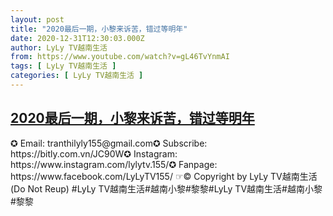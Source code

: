 ```yaml
---
layout: post
title: "2020最后一期，小黎来诉苦，错过等明年"
date: 2020-12-31T12:30:03.000Z
author: LyLy TV越南生活
from: https://www.youtube.com/watch?v=gL46TvYnmAI
tags: [ LyLy TV越南生活 ]
categories: [ LyLy TV越南生活 ]
---
```

<!--1609417803000-->
[2020最后一期，小黎来诉苦，错过等明年](https://www.youtube.com/watch?v=gL46TvYnmAI)
------

<div>
✪ Email: tranthilyly155@gmail.com✪ Subscribe: https://bitly.com.vn/JC90W✪ Instagram: https://www.instagram.com/lylytv.155/✪  Fanpage: https://www.facebook.com/LyLyTV155/ ☞© Copyright by LyLy TV越南生活 (Do Not Reup) #LyLy TV越南生活#越南小黎#黎黎#LyLy TV越南生活#越南小黎#黎黎
</div>
